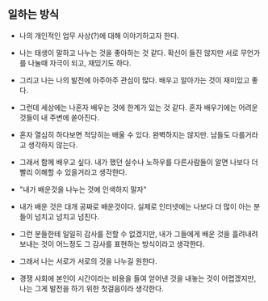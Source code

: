 ## 일하는 방식
- 나의 개인적인 업무 사상(?)에 대해 이야기하고자 한다.
- 나는 태생이 말하고 나누는 것을 좋아하는 것 같다. 확신이 들진 않지만 서로 무언가를 나눌때 자극이 되고, 재밌기도 하다.
- 그리고 나는 나의 발전에 아주아주 관심이 많다. 배우고 알아가는 것이 재미있고 좋다.
- 그런데 세상에는 나혼자 배우는 것에 한계가 있는 것 같다. 혼자 배우기에는 어려운 것들이 내 주변에 쏟아진다.
- 혼자 열심히 하다보면 적당히는 배울 수 있다. 완벽하지는 않지만. 남들도 다를거라고 생각하지 않는다.
- 그래서 함께 배우고 싶다. 내가 했던 실수나 노하우를 다른사람들이 알면 나보다 더 빨리 이해할 수 있을거라고 생각한다.

- "내가 배운것을 나누는 것에 인색하지 말자"
- 내가 배운 것은 대개 공짜로 배운것이다. 실제로 인터넷에는 나보다 더 많이 아는 분들이 넘치고 넘치고 넘친다.
- 그런 분들한테 일일히 감사를 전할 수 없겠지만, 내가 그들에게 배운 것을 흘려내려 보내는 것이 어느정도 그 감사를 표현하는 방식이라고 생각한다.

- 그래서 나는 서로가 서로의 것을 나누길 원한다. 
- 경쟁 사회에 본인이 시간이라는 비용을 들여 얻어낸 것을 내놓는 것이 어렵겠지만, 나는 그게 발전을 하기 위한 첫걸음이라 생각한다.